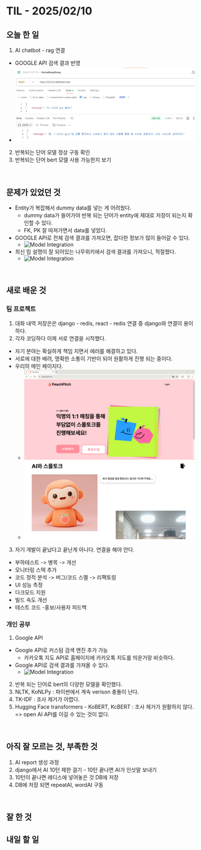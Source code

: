 # TIL - 2025/02/10

## 오늘 한 일
1. AI chatbot - rag 연결
  - GOOGLE API 검색 결과 반영
  - ![Model Integration](../../src/rag01_4.png)
2. 반복되는 단어 모델 정상 구동 확인
3. 반복되는 단어 bert 모델 사용 가능한지 보기

<br>

## 문제가 있었던 것
- Entity가 복잡해서 dummy data를 넣는 게 어려웠다.
  - dummy data가 들어가야 반복 되는 단어가 entity에 제대로 저장이 되는지 확인할 수 있다.
  - FK, PK 잘 따져가면서 data를 넣었다.
- GOOGLE API로 전체 검색 결과를 가져오면, 잡다한 정보가 많이 들어갈 수 있다.
  - ![Model Integration](../../src/rag01_2.png)
- 최신 밈 설명이 잘 되어있는 나무위키에서 검색 결과를 가져오니, 적절했다.
  - ![Model Integration](../../src/rag01_3.png)

<br>

## 새로 배운 것
### 팀 프로젝트
1. 대화 내역 저장은은 django - redis, react - redis 연결 중 django와 연결이 용이하다.
2. 각자 코딩하다 이제 서로 연결을 시작했다.
  - 자기 분야는 확실하게 책임 지면서 에러를 해결하고 있다.
  - 서로에 대한 배려, 명확한 소통이 기반이 되어 원활하게 진행 되는 중이다.
  - 우리의 메인 페이지다.
    - ![Model Integration](../../src/main_01.png)
    - ![Model Integration](../../src/main_02.png)
3. 자기 개발이 끝났다고 끝난게 아니다. 연결을 해야 안다.
  - 부하테스트 -> 병목 -> 개선
  - 모니터링 스택 추가
  - 코드 정적 분석 -> 버그/코드 스멜 -> 리팩토링
  - UI 성능 측정
  - 다크모드 지원
  - 빌드 속도 개선
  - 테스트 코드
  -홍보/사용자 피드백
  

### 개인 공부
1. Google API 
  - Google API로 커스텀 검색 엔진 추가 가능
    - 카카오톡 지도 API로 홈페이지에 카카오톡 지도를 띄운거랑 비슷하다.
  - Google API로 검색 결과를 가져올 수 있다.
    - ![Model Integration](../../src/rag01_1.png)

2. 반복 되는 단어로 bert의 다양한 모델을 확인했다.
  1. NLTK, KoNLPy : 파이썬에서 계속 verison 충돌이 난다.
  2. TK-IDF : 조사 제거가 어렵다.
  3. Hugging Face transformers - KoBERT, KcBERT : 조사 제거가 원활하지 않다.
  => open AI API를 이길 수 있는 것이 없다.

<br>

## 아직 잘 모르는 것, 부족한 것
1. AI report 생성 과정
  1. django에서 AI 10턴 제한 걸기
    - 10턴 끝나면 AI가 인삿말 보내기
  2. 10턴이 끝나면 레디스에 넣어놓은 것 DB에 저장
  3. DB에 저장 되면 repeatAI, wordAI 구동

<br>

## 잘 한 것

## 내일 할 일
